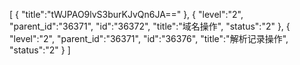 [
	{
		"title":"tWJPAO9lvS3burKJvQn6JA=="
	},
	{
		"level":"2",
		"parent_id":"36371",
		"id":"36372",
		"title":"域名操作",
		"status":"2"
	},
	{
		"level":"2",
		"parent_id":"36371",
		"id":"36376",
		"title":"解析记录操作",
		"status":"2"
	}
]